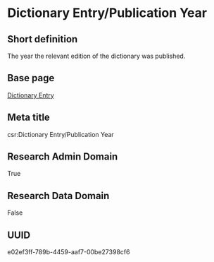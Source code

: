 # Dictionary Entry/Publication Year
## Short definition
The year the relevant edition of the dictionary was published.
## Base page
[Dictionary Entry](https://github.com/EuroCRIS/CASRAI-Dictionairies/blob/main/Objects/Dictionary%20Entry.md)
## Meta title
csr:Dictionary Entry/Publication Year
## Research Admin Domain
True
## Research Data Domain
False
## UUID
e02ef3ff-789b-4459-aaf7-00be27398cf6
